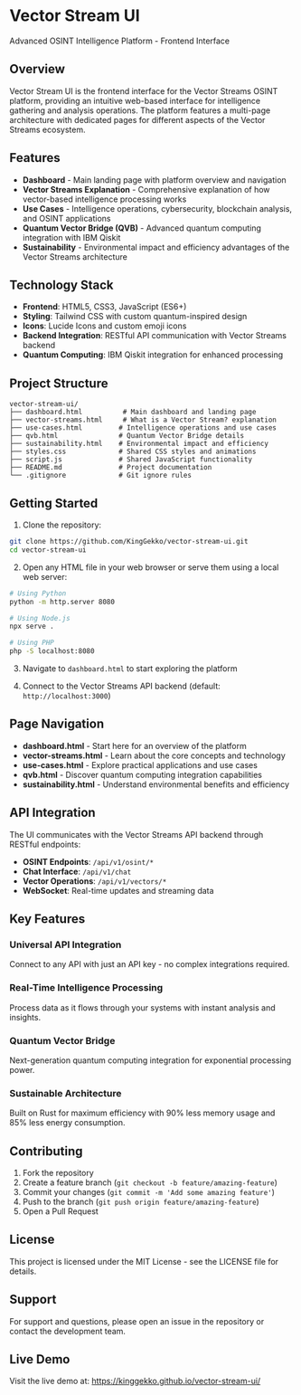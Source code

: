 # Vector Stream UI

Advanced OSINT Intelligence Platform - Frontend Interface

## Overview

Vector Stream UI is the frontend interface for the Vector Streams OSINT platform, providing an intuitive web-based interface for intelligence gathering and analysis operations. The platform features a multi-page architecture with dedicated pages for different aspects of the Vector Streams ecosystem.

## Features

- **Dashboard** - Main landing page with platform overview and navigation
- **Vector Streams Explanation** - Comprehensive explanation of how vector-based intelligence processing works
- **Use Cases** - Intelligence operations, cybersecurity, blockchain analysis, and OSINT applications
- **Quantum Vector Bridge (QVB)** - Advanced quantum computing integration with IBM Qiskit
- **Sustainability** - Environmental impact and efficiency advantages of the Vector Streams architecture

## Technology Stack

- **Frontend**: HTML5, CSS3, JavaScript (ES6+)
- **Styling**: Tailwind CSS with custom quantum-inspired design
- **Icons**: Lucide Icons and custom emoji icons
- **Backend Integration**: RESTful API communication with Vector Streams backend
- **Quantum Computing**: IBM Qiskit integration for enhanced processing

## Project Structure

```
vector-stream-ui/
├── dashboard.html          # Main dashboard and landing page
├── vector-streams.html     # What is a Vector Stream? explanation
├── use-cases.html         # Intelligence operations and use cases
├── qvb.html               # Quantum Vector Bridge details
├── sustainability.html    # Environmental impact and efficiency
├── styles.css             # Shared CSS styles and animations
├── script.js              # Shared JavaScript functionality
├── README.md              # Project documentation
└── .gitignore             # Git ignore rules
```

## Getting Started

1. Clone the repository:
```bash
git clone https://github.com/KingGekko/vector-stream-ui.git
cd vector-stream-ui
```

2. Open any HTML file in your web browser or serve them using a local web server:
```bash
# Using Python
python -m http.server 8080

# Using Node.js
npx serve .

# Using PHP
php -S localhost:8080
```

3. Navigate to `dashboard.html` to start exploring the platform

4. Connect to the Vector Streams API backend (default: `http://localhost:3000`)

## Page Navigation

- **dashboard.html** - Start here for an overview of the platform
- **vector-streams.html** - Learn about the core concepts and technology
- **use-cases.html** - Explore practical applications and use cases
- **qvb.html** - Discover quantum computing integration capabilities
- **sustainability.html** - Understand environmental benefits and efficiency

## API Integration

The UI communicates with the Vector Streams API backend through RESTful endpoints:

- **OSINT Endpoints**: `/api/v1/osint/*`
- **Chat Interface**: `/api/v1/chat`
- **Vector Operations**: `/api/v1/vectors/*`
- **WebSocket**: Real-time updates and streaming data

## Key Features

### Universal API Integration
Connect to any API with just an API key - no complex integrations required.

### Real-Time Intelligence Processing
Process data as it flows through your systems with instant analysis and insights.

### Quantum Vector Bridge
Next-generation quantum computing integration for exponential processing power.

### Sustainable Architecture
Built on Rust for maximum efficiency with 90% less memory usage and 85% less energy consumption.

## Contributing

1. Fork the repository
2. Create a feature branch (`git checkout -b feature/amazing-feature`)
3. Commit your changes (`git commit -m 'Add some amazing feature'`)
4. Push to the branch (`git push origin feature/amazing-feature`)
5. Open a Pull Request

## License

This project is licensed under the MIT License - see the LICENSE file for details.

## Support

For support and questions, please open an issue in the repository or contact the development team.

## Live Demo

Visit the live demo at: https://kinggekko.github.io/vector-stream-ui/
